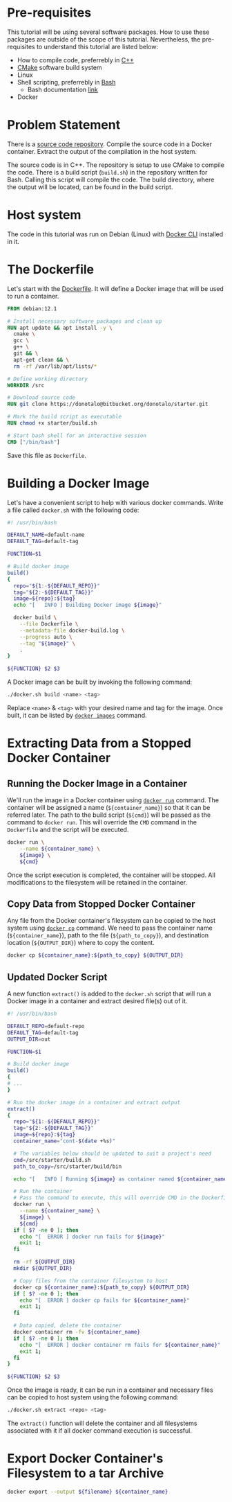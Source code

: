 # Pre-requisites

This tutorial will be using several software packages. How to use these packages are outside of the scope of this tutorial. Nevertheless, the pre-requisites to understand this tutorial are listed below:

- How to compile code, preferrebly in [C++](https://isocpp.org/)
- [CMake](https://cmake.org/) software build system
- Linux
- Shell scripting, preferrebly in [Bash](https://www.gnu.org/software/bash/)
  - Bash documentation [link](https://www.gnu.org/software/bash/manual/bash.html)
- Docker

# Problem Statement

There is a [source code repository](https://bitbucket.org/donotalo/starter/). Compile the source code in a Docker container. Extract the output of the compilation in the host system.

The source code is in C++. The repository is setup to use CMake to compile the code. There is a build script (`build.sh`) in the repository written for Bash. Calling this script will compile the code. The build directory, where the output will be located, can be found in the build script.

# Host system

The code in this tutorial was run on Debian (Linux) with [Docker CLI](https://docs.docker.com/engine/install/) installed in it.

# The Dockerfile

Let's start with the [Dockerfile](https://docs.docker.com/engine/reference/builder/). It will define a Docker image that will be used to run a container.

```Dockerfile
FROM debian:12.1

# Install necessary software packages and clean up
RUN apt update && apt install -y \
  cmake \
  gcc \
  g++ \
  git && \
  apt-get clean && \
  rm -rf /var/lib/apt/lists/*

# Define working directory
WORKDIR /src

# Download source code
RUN git clone https://donotalo@bitbucket.org/donotalo/starter.git

# Mark the build script as executable
RUN chmod +x starter/build.sh

# Start bash shell for an interactive session
CMD ["/bin/bash"]
```

Save this file as `Dockerfile`.

# Building a Docker Image

Let's have a convenient script to help with various docker commands. Write a file called `docker.sh` with the following code:

```bash
#! /usr/bin/bash

DEFAULT_NAME=default-name
DEFAULT_TAG=default-tag

FUNCTION=$1

# Build docker image
build()
{
  repo="${1:-${DEFAULT_REPO}}"
  tag="${2:-${DEFAULT_TAG}}"
  image=${repo}:${tag}
  echo "[   INFO ] Building Docker image ${image}"

  docker build \
    --file Dockerfile \
    --metadata-file docker-build.log \
    --progress auto \
    --tag "${image}" \
    .
}

${FUNCTION} $2 $3
```

A Docker image can be built by invoking the following command:
```bash
./docker.sh build <name> <tag>
```
Replace `<name>` & `<tag>` with your desired name and tag for the image. Once built, it can be listed by [`docker images`](https://docs.docker.com/engine/reference/commandline/images/) command.

# Extracting Data from a Stopped Docker Container

## Running the Docker Image in a Container

We'll run the image in a Docker container using [`docker run`](https://docs.docker.com/engine/reference/run/) command. The container will be assigned a name (`${container_name}`) so that it can be referred later. The path to the build script (`${cmd}`) will be passed as the command to `docker run`. This will override the `CMD` command in the `Dockerfile` and the script will be executed.
```bash
docker run \
    --name ${container_name} \
    ${image} \
    ${cmd}
```

Once the script execution is completed, the container will be stopped. All modifications to the filesystem will be retained in the container.

## Copy Data from Stopped Docker Container

Any file from the Docker container's filesystem can be copied to the host system using [`docker cp`](https://docs.docker.com/engine/reference/commandline/cp/) command. We need to pass the container name (`${container_name}`), path to the file (`${path_to_copy}`), and destination location (`${OUTPUT_DIR}`) where to copy the content.
```bash
docker cp ${container_name}:${path_to_copy} ${OUTPUT_DIR}
```

## Updated Docker Script

A new function `extract()` is added to the `docker.sh` script that will run a Docker image in a container and extract desired file(s) out of it.

```bash
#! /usr/bin/bash

DEFAULT_REPO=default-repo
DEFAULT_TAG=default-tag
OUTPUT_DIR=out

FUNCTION=$1

# Build docker image
build()
{
# ...
}

# Run the docker image in a container and extract output
extract()
{
  repo="${1:-${DEFAULT_REPO}}"
  tag="${2:-${DEFAULT_TAG}}"
  image=${repo}:${tag}
  container_name="cont-$(date +%s)"

  # The variables below should be updated to suit a project's need
  cmd=/src/starter/build.sh
  path_to_copy=/src/starter/build/bin

  echo "[   INFO ] Running ${image} as container named ${container_name}"

  # Run the container
  # Pass the command to execute, this will override CMD in the Dockerfile
  docker run \
    --name ${container_name} \
    ${image} \
    ${cmd}
  if [ $? -ne 0 ]; then
    echo "[  ERROR ] docker run fails for ${image}"
    exit 1;
  fi

  rm -rf ${OUTPUT_DIR}
  mkdir ${OUTPUT_DIR}

  # Copy files from the container filesystem to host
  docker cp ${container_name}:${path_to_copy} ${OUTPUT_DIR}
  if [ $? -ne 0 ]; then
    echo "[  ERROR ] docker cp fails for ${container_name}"
    exit 1;
  fi

  # Data copied, delete the container
  docker container rm -fv ${container_name}
  if [ $? -ne 0 ]; then
    echo "[  ERROR ] docker container rm fails for ${container_name}"
    exit 1;
  fi
}

${FUNCTION} $2 $3
```

Once the image is ready, it can be run in a container and necessary files can be copied to host system using the following command:
```bash
./docker.sh extract <repo> <tag>
```

The `extract()` function will delete the container and all filesystems associated with it if all docker command execution is successful.

# Export Docker Container's Filesystem to a tar Archive

```bash
docker export --output ${filename} ${container_name}
```
